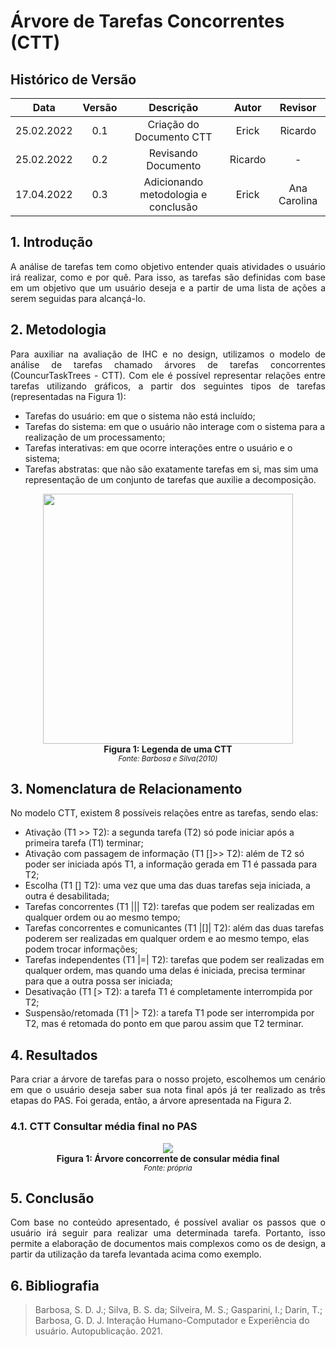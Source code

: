# Árvore de Tarefas Concorrentes (CTT)

## Histórico de Versão

|    Data    | Versão |        Descrição         |  Autor  | Revisor |
| :--------: | :----: | :----------------------: | :-----: | :-----: |
| 25.02.2022 |  0.1   | Criação do Documento CTT |  Erick  | Ricardo |
| 25.02.2022 |  0.2   |   Revisando Documento    | Ricardo |    -    |
| 17.04.2022 |  0.3   | Adicionando metodologia e conclusão |  Erick  | Ana Carolina |

## 1. Introdução

<p align="justify">
A análise de tarefas tem como objetivo entender quais atividades o usuário irá realizar, como e por quê. Para isso, as tarefas são definidas com base em um objetivo que um usuário deseja e a partir de uma lista de ações a serem seguidas para alcançá-lo.
</p>

## 2. Metodologia

<p align="justify">
Para auxiliar na avaliação de IHC e no design, utilizamos o modelo de análise de tarefas chamado árvores de tarefas concorrentes (CouncurTaskTrees - CTT). Com ele é possível representar relações entre tarefas utilizando gráficos, a partir dos seguintes tipos de tarefas (representadas na Figura 1):
</p>

<ul>

<li>Tarefas do usuário: em que o sistema não está incluído;
<li>Tarefas do sistema: em que o usuário não interage com o sistema para a realização de um processamento;</li>

<li>Tarefas interativas: em que ocorre interações entre o usuário e o sistema;</li>

<li>Tarefas abstratas: que não são exatamente tarefas em si, mas sim uma representação de um conjunto de tarefas que auxilie a decomposição.</li>

</ul>

<p align="center">
<img src="https://user-images.githubusercontent.com/48844857/155744853-7518f2a7-aaa4-4e35-b453-ebc26a044db5.jpg" width="400">
  <br><b>Figura 1: Legenda de uma CTT</b>
  <br><small><i>Fonte: Barbosa e Silva(2010)</i></small>
</p>

## 3. Nomenclatura de Relacionamento

No modelo CTT, existem 8 possíveis relações entre as tarefas, sendo elas:</li>

<ul>
  
<li>Ativação (T1 >> T2): a segunda tarefa (T2) só pode iniciar após a primeira tarefa (T1) terminar;</li>

<li>Ativação com passagem de informação (T1 []>> T2): além de T2 só poder ser iniciada após T1, a informação gerada em T1 é passada para T2;</li>

<li>Escolha (T1 [] T2): uma vez que uma das duas tarefas seja iniciada, a outra é desabilitada;</li>

<li>Tarefas concorrentes (T1 ||| T2): tarefas que podem ser realizadas em qualquer ordem ou ao mesmo tempo;</li>

<li>Tarefas concorrentes e comunicantes (T1 |[]| T2): além das duas tarefas poderem ser realizadas em qualquer ordem e ao mesmo tempo, elas podem trocar informações;</li>

<li>Tarefas independentes (T1 |=| T2): tarefas que podem ser realizadas em qualquer ordem, mas quando uma delas é iniciada, precisa terminar para que a outra possa ser iniciada;</li>

<li>Desativação (T1 [> T2): a tarefa T1 é completamente interrompida por T2;</li>

<li>Suspensão/retomada (T1 |> T2): a tarefa T1 pode ser interrompida por T2, mas é retomada do ponto em que parou assim que T2 terminar.</li>

</ul>
  
## 4. Resultados
<p align = "justify">Para criar a árvore de tarefas para o nosso projeto, escolhemos um cenário em que o usuário deseja saber sua nota final após já ter realizado as três etapas do PAS. Foi gerada, então, a árvore apresentada na Figura 2.</p>

### 4.1. CTT Consultar média final no PAS

<p align="center">
<img src="https://user-images.githubusercontent.com/48844857/155748522-db7f1d3b-3d68-4620-9c32-f35774929aca.jpg">
  <br><b>Figura 1: Árvore concorrente de consular média final</b>
  <br><small><i>Fonte: própria</i></small>
</p>

## 5. Conclusão

<p align = "justify">Com base no conteúdo apresentado, é possível avaliar os passos que o usuário irá seguir para realizar uma determinada tarefa. Portanto, isso permite a elaboração de documentos mais complexos como os de design, a partir da utilização da tarefa levantada acima como exemplo.</p>

## 6. Bibliografia

> Barbosa, S. D. J.; Silva, B. S. da; Silveira, M. S.; Gasparini, I.; Darin, T.; Barbosa, G. D. J. Interação Humano-Computador e Experiência do usuário. Autopublicação. 2021.

